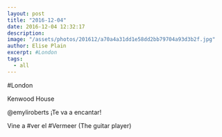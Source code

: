 ```yaml
---
layout: post
title: "2016-12-04"
date: 2016-12-04 12:32:17
description: 
image: "/assets/photos/201612/a70a4a31dd1e58dd2bb79704a93d3b2f.jpg"
author: Elise Plain
excerpt: #London
tags: 
  - all
---
```


#London
<p></p>
Kenwood House<p>@emyliroberts ¡Te va a encantar!</p><p>Vine a #ver el #Vermeer (The guitar player)</p>